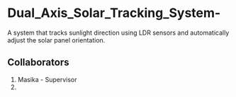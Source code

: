 # Dual_Axis_Solar_Tracking_System-
A system that tracks sunlight direction using LDR sensors and automatically adjust the solar panel orientation. 


## Collaborators
1. Masika - Supervisor
2. 
